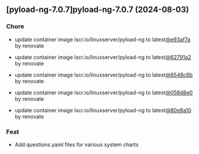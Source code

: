 

## [pyload-ng-7.0.7]pyload-ng-7.0.7 (2024-08-03)

### Chore



- update container image lscr.io/linuxserver/pyload-ng to latest[@e93af7a](https://github.com/e93af7a) by renovate

- update container image lscr.io/linuxserver/pyload-ng to latest[@62791a2](https://github.com/62791a2) by renovate

- update container image lscr.io/linuxserver/pyload-ng to latest[@6548c6b](https://github.com/6548c6b) by renovate

- update container image lscr.io/linuxserver/pyload-ng to latest[@058d8e0](https://github.com/058d8e0) by renovate

- update container image lscr.io/linuxserver/pyload-ng to latest[@80e8a10](https://github.com/80e8a10) by renovate

### Feat



- Add questions.yaml files for various system charts